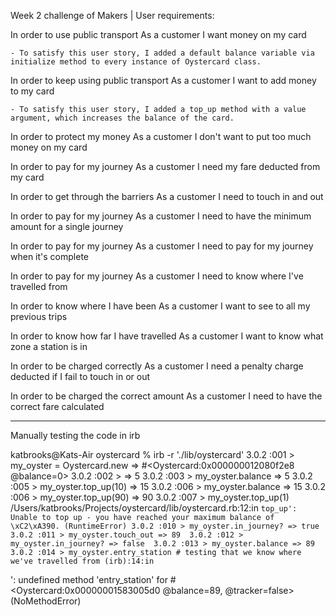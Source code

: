 Week 2 challenge of Makers | User requirements:

In order to use public transport
As a customer
I want money on my card 

    - To satisfy this user story, I added a default balance variable via initialize method to every instance of Oystercard class.  

In order to keep using public transport
As a customer
I want to add money to my card

    - To satisfy this user story, I added a top_up method with a value argument, which increases the balance of the card.

In order to protect my money
As a customer
I don't want to put too much money on my card

In order to pay for my journey
As a customer
I need my fare deducted from my card

In order to get through the barriers
As a customer
I need to touch in and out

In order to pay for my journey
As a customer
I need to have the minimum amount for a single journey

In order to pay for my journey
As a customer
I need to pay for my journey when it's complete

In order to pay for my journey
As a customer
I need to know where I've travelled from

In order to know where I have been
As a customer
I want to see to all my previous trips

In order to know how far I have travelled
As a customer
I want to know what zone a station is in

In order to be charged correctly
As a customer
I need a penalty charge deducted if I fail to touch in or out

In order to be charged the correct amount
As a customer
I need to have the correct fare calculated

----------------------------------------------------------------
Manually testing the code in irb

katbrooks@Kats-Air oystercard % irb -r './lib/oystercard'
3.0.2 :001 > my_oyster = Oystercard.new
 => #<Oystercard:0x000000012080f2e8 @balance=0> 
3.0.2 :002 > 
 => 5 
3.0.2 :003 > my_oyster.balance
 => 5 
3.0.2 :005 > my_oyster.top_up(10)
 => 15 
3.0.2 :006 > my_oyster.balance
 => 15 
 3.0.2 :006 > my_oyster.top_up(90)
 => 90 
3.0.2 :007 > my_oyster.top_up(1)
/Users/katbrooks/Projects/oystercard/lib/oystercard.rb:12:in `top_up': Unable to top up - you have reached your maximum balance of \xC2\xA390. (RuntimeError)
3.0.2 :010 > my_oyster.in_journey?
 => true 
3.0.2 :011 > my_oyster.touch_out
 => 89 
3.0.2 :012 > my_oyster.in_journey?
 => false 
3.0.2 :013 > my_oyster.balance
 => 89 
3.0.2 :014 > my_oyster.entry_station # testing that we know where we've travelled from
(irb):14:in `<main>': undefined method 'entry_station' for #<Oystercard:0x00000001583005d0 @balance=89, @tracker=false> (NoMethodError)
